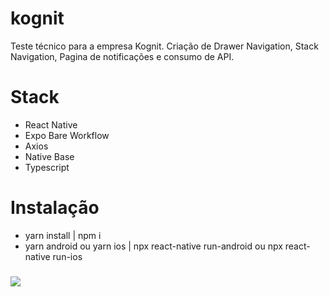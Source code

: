 # kognit
Teste técnico para a empresa Kognit. Criação de Drawer Navigation, Stack Navigation, Pagina de notificações e consumo de API.


# Stack
- React Native
- Expo Bare Workflow
- Axios
- Native Base
- Typescript

# Instalação
- yarn install | npm i
- yarn android ou yarn ios | npx react-native run-android ou npx react-native run-ios

###

![](https://github.com/euvini/kognit/blob/main/Kognit.gif)
